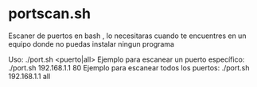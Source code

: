 # portscan.sh
Escaner de puertos en bash
, lo necesitaras cuando te encuentres en un equipo donde no puedas instalar ningun programa



Uso: ./port.sh <IP> <puerto|all>
Ejemplo para escanear un puerto específico: ./port.sh 192.168.1.1 80
Ejemplo para escanear todos los puertos: ./port.sh 192.168.1.1 all
